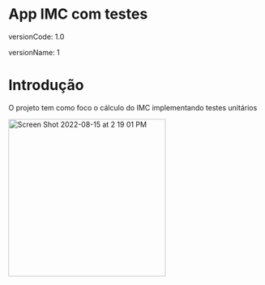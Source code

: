 <h1>App IMC com testes</h1>

<p>versionCode: 1.0</p>
<p>versionName: 1</p>

<h1>Introdução</h1>
<p>O projeto tem como foco o cálculo do IMC implementando testes unitários</p>

<img width="310" alt="Screen Shot 2022-08-15 at 2 19 01 PM" src="https://user-images.githubusercontent.com/89399485/199996186-ee6dff46-8878-49ae-b73c-4e333eed65fa.png">
